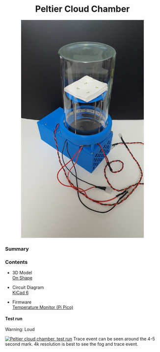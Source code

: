 
<h1  align="center"> Peltier Cloud Chamber </h1>


<p align="center">
  <img src="docs/img/PeltierCloudChamber_20220225.jpg" alt="rendering" width="400"/>
</p>


### Summary



### Contents
* 3D Model <br>
[On Shape](https://cad.onshape.com/documents/e24d3f0c59092dfada429e6a/w/2fb653e358505a46670996ee/e/9da5f6a65d5f518dba16bbf6?renderMode=0&uiState=620a0dbf09703926ef2a5f91)

* Circuit Diagram <br>
[KiCad 6](https://github.com/citizen-science-and-engineering/peltier-cloud-chamber/tree/main/circuit%20diagrams/temperature_monitor_pi_pico)

* Firmware <br>
[Temperature Monitor (Pi Pico)](https://github.com/citizen-science-and-engineering/peltier-cloud-chamber/tree/main/firmware/temperature_monitor_pi_pico)

#### Test run
Warning: Loud

[![Peltier cloud chamber, test run](http://img.youtube.com/vi/RtNYaMzXH0c/0.jpg)](https://youtu.be/RtNYaMzXH0c "Peltier cloud chamber, test run")
Trace event can be seen around the 4-5 second mark. 4k resolution is best to see the fog and trace event. 

